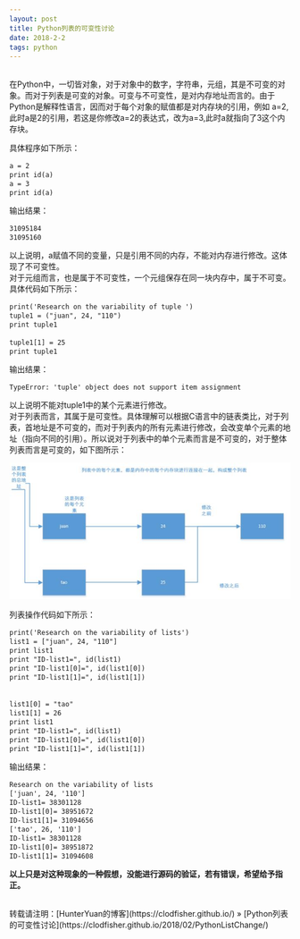 ```yaml
---
layout: post
title: Python列表的可变性讨论
date: 2018-2-2 
tags: python    
---
```

<br>    
 在Python中，一切皆对象，对于对象中的数字，字符串，元组，其是不可变的对象。而对于列表是可变的对象。可变与不可变性，是对内存地址而言的。由于Python是解释性语言，因而对于每个对象的赋值都是对内存块的引用，例如 a=2,此时a是2的引用，若这是你修改a=2的表达式，改为a=3,此时a就指向了3这个内存块。    

具体程序如下所示：    
```
a = 2
print id(a)
a = 3
print id(a)
```
输出结果：    
```
31095184
31095160
```
以上说明，a赋值不同的变量，只是引用不同的内存，不能对内存进行修改。这体现了不可变性。    
对于元组而言，也是属于不可变性，一个元组保存在同一块内存中，属于不可变。    
具体代码如下所示：    
```
print('Research on the variability of tuple ')  
tuple1 = ("juan", 24, "110")  
print tuple1  
  
tuple1[1] = 25  
print tuple1  
```
输出结果：    
```
TypeError: 'tuple' object does not support item assignment
```
以上说明不能对tuple1中的某个元素进行修改。    
对于列表而言，其属于是可变性。具体理解可以根据C语言中的链表类比，对于列表，首地址是不可变的，而对于列表内的所有元素进行修改，会改变单个元素的地址（指向不同的引用）。所以说对于列表中的单个元素而言是不可变的，对于整体列表而言是可变的，如下图所示：    

![](/images/posts/2018-2-2-PythonListChange/PythonListChange.jpg)    

列表操作代码如下所示：    
```
print('Research on the variability of lists')   
list1 = ["juan", 24, "110"]  
print list1  
print "ID-list1=", id(list1)  
print "ID-list1[0]=", id(list1[0])  
print "ID-list1[1]=", id(list1[1])  
  
  
list1[0] = "tao"  
list1[1] = 26  
print list1  
print "ID-list1=", id(list1)  
print "ID-list1[0]=", id(list1[0])  
print "ID-list1[1]=", id(list1[1]) 
```
输出结果：    
```
Research on the variability of lists  
['juan', 24, '110']  
ID-list1= 38301128  
ID-list1[0]= 38951672  
ID-list1[1]= 31094656  
['tao', 26, '110']  
ID-list1= 38301128  
ID-list1[0]= 38951872  
ID-list1[1]= 31094608 
```
**以上只是对这种现象的一种假想，没能进行源码的验证，若有错误，希望给予指正。**

<br>
转载请注明：[HunterYuan的博客](https://clodfisher.github.io/) » [Python列表的可变性讨论](https://clodfisher.github.io/2018/02/PythonListChange/)   